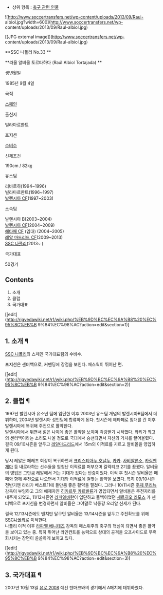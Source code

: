   * 상위 항목 : [축구 관련 인물](%EC%B6%95%EA%B5%AC%20%EA%B4%80%EB%A0%A8%20%EC%9D%B8%EB%AC%BC.md)

![http://www.soccertransfers.net/wp-content/uploads/2013/09/Raul-
albiol.jpg?width=600](http://www.soccertransfers.net/wp-
content/uploads/2013/09/Raul-albiol.jpg)

[[JPG external image]](http://www.soccertransfers.net/wp-
content/uploads/2013/09/Raul-albiol.jpg)

  

**SSC 나폴리 No.33 **

**라울 알비올 토르타하다 (Raúl Albiol Tortajada) **

생년월일

1985년 9월 4일

국적

[스페인](%EC%8A%A4%ED%8E%98%EC%9D%B8.md)

출신지

빌라마르한트

포지션

[수비수](%EC%88%98%EB%B9%84%EC%88%98.md)

신체조건

190cm / 82kg

유스팀

리바로하(1994~1996)  
빌라마르한트(1996~1997)  
[발렌시아 CF](%EB%B0%9C%EB%A0%8C%EC%8B%9C%EC%95%84%20CF.md)(1997~2003)

소속팀

발렌시아 B(2003~2004)  
[발렌시아 CF](%EB%B0%9C%EB%A0%8C%EC%8B%9C%EC%95%84%20CF.md)(2004~2009)  
[헤타페 CF](%ED%97%A4%ED%83%80%ED%8E%98%20CF.md) (임대) (2004~2005)  
[레알 마드리드 CF](%EB%A0%88%EC%95%8C%20%EB%A7%88%EB%93%9C%EB%A6%AC%EB%93%9C%20CF.md)(2009~2013)  
[SSC 나폴리](SSC%20%EB%82%98%ED%8F%B4%EB%A6%AC.md)(2013~ )

국가대표

50경기

  

## Contents

    

1. 소개 
2. 클럽 
3. 국가대표 

[[edit](http://rigvedawiki.net/r1/wiki.php/%EB%9D%BC%EC%9A%B8%20%EC%95%8C%EB%B
9%84%EC%98%AC?action=edit&section=1)]

## 1. 소개 ¶

[SSC 나폴리](SSC%20%EB%82%98%ED%8F%B4%EB%A6%AC.md)와 스페인 국가대표팀의 수비수.

  

포지션은 센터백으로, 커맨딩에 강점을 보인다. 패스웍이 뛰어난 편.

  

[[edit](http://rigvedawiki.net/r1/wiki.php/%EB%9D%BC%EC%9A%B8%20%EC%95%8C%EB%B
9%84%EC%98%AC?action=edit&section=2)]

## 2. 클럽 ¶

1997년 발렌시아 유소년 팀에 입단한 이후 2003년 유스팀 개념의 발렌시아B팀에서 데뷔하며, 2004년 발렌시아 성인팀에 합류하게 된다.
첫시즌에 헤타페로 임대를 간 이후 발렌시아에 복귀해 주전으로 활약한다.  
발렌시아에서 뛰면서 젊은 나이에 좋은 활약을 보이며 각광받기 시작했다. 라리가 최고의 센터백이라는 소리도 나올 정도로 국대에서 승선되면서
자신의 가치를 끌어올렸다. 결국 09/10시즌을 앞두고 [레알마드리드](%EB%A0%88%EC%95%8C%20%EB%A7%88%EB%93%9C%EB%A6%AC%EB%93%9C.md)에서 15m의
이적료를 지르고 알비올을 영입하게 된다.

  

당시 레알은 페레즈 회장이 복귀하면서 [크리스티아누 호날두](%ED%81%AC%EB%A6%AC%EC%8A%A4%ED%8B%B0%EC%95%84%EB%88%84%20%ED%98%B8%EB%82%A0%EB%91%90.md),
[카카](%EC%B9%B4%EC%B9%B4.md). [사비알론소](%EC%82%AC%EB%B9%84%20%EC%95%8C%EB%A1%A0%EC%86%8C.md), [카림벤제마](%EC%B9%B4%EB%A6%BC%20%EB%B2%A4%EC%A0%9C%EB%A7%88.md) 등 내로라하는 선수들을 엄청난
이적료를 퍼부으며 갈락티코 2기를 꿈꿨다. 알비올의 영입은 그만큼 레알에서 거는 기대가 컸다는 반증이었다. 이적 후 첫시즌 알비올은 페페와
함께 주전으로 나오면서 기대와 이적료에 걸맞는 활약을 보였다. 특히 09/10시즌 전반기엔 라리가 베스트11에 들만큼 좋은 활약을 펼쳤다.
그러나 10/11시즌 [주제 무리뉴](%EC%A3%BC%EC%A0%9C%20%EB%AC%B4%EB%A6%AC%EB%89%B4.md)
감독이 부임하고 그의 애제자인 [히카르두 카르발류](%ED%9E%88%EC%B9%B4%EB%A5%B4%EB%91%90%20%EC%B9%B4%EB%A5%B4%EB%B0%9C%EB%A5%98.md)가 영입되면서 알비올은 주전자리를 내주게 되었고, 11/12시즌엔 [라파엘바란](%EB%9D%BC%ED%8C%8C%EC%97%98%20%EB%B0%94%EB%9E%80.md)이 입단하고 풀백이었던 [세르히오 라모스](%EC%84%B8%EB%A5%B4%ED%9E%88%EC%98%A4%20%EB%9D%BC%EB%AA%A8%EC%8A%A4.md)
가 센터백으로 포지션을 변경하면서 알비올은 그야말로 낙동강 오리알 신세가 된다.

  

결국 12/13시즌에도 벤치만 달구던 알비올은 13/14시즌을 앞두고 주전확보를 위해 [SSC나폴리](SSC%20%EB%82%98%ED%8F%B4%EB%A6%AC.md)로 이적한다.  
나폴리 이적 이후 [라파엘 베니테즈](%EB%9D%BC%ED%8C%8C%EC%97%98%20%EB%B2%A0%EB%8B%88%ED%85%8C%EC%A6%88.md) 감독의 패스위주의 축구의 핵심이 되면서 좋은 활약을 보이고 있는 중. 특히 뛰어난 라인컨트롤 능력으로 상대의
공격을 오프사이드로 무력화시키는 장면이 쏠쏠하게 보이고 있다.

  

[[edit](http://rigvedawiki.net/r1/wiki.php/%EB%9D%BC%EC%9A%B8%20%EC%95%8C%EB%B
9%84%EC%98%AC?action=edit&section=3)]

## 3. 국가대표 ¶

2007년 10월 13일 [유로 2008](%EC%9C%A0%EB%A1%9C%202008.md) 예선 덴마크와의 경기에서 A매치에
데뷔하였다.

